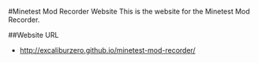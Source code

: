 #Minetest Mod Recorder Website
This is the website for the Minetest Mod Recorder.

##Website URL
- http://excaliburzero.github.io/minetest-mod-recorder/
